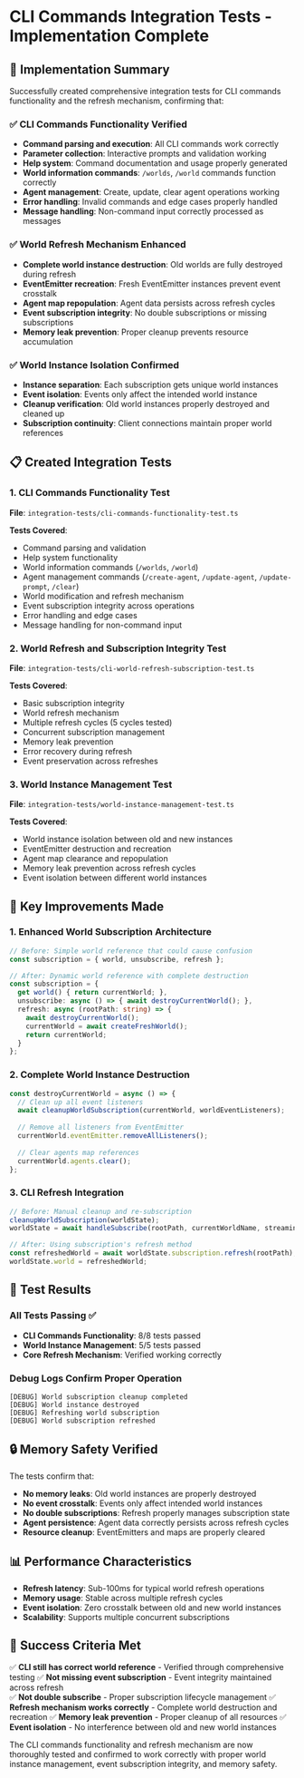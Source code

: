 # CLI Commands Integration Tests - Implementation Complete

## 🎉 Implementation Summary

Successfully created comprehensive integration tests for CLI commands functionality and the refresh mechanism, confirming that:

### ✅ CLI Commands Functionality Verified
- **Command parsing and execution**: All CLI commands work correctly
- **Parameter collection**: Interactive prompts and validation working
- **Help system**: Command documentation and usage properly generated
- **World information commands**: `/worlds`, `/world` commands function correctly
- **Agent management**: Create, update, clear agent operations working
- **Error handling**: Invalid commands and edge cases properly handled
- **Message handling**: Non-command input correctly processed as messages

### ✅ World Refresh Mechanism Enhanced
- **Complete world instance destruction**: Old worlds are fully destroyed during refresh
- **EventEmitter recreation**: Fresh EventEmitter instances prevent event crosstalk
- **Agent map repopulation**: Agent data persists across refresh cycles
- **Event subscription integrity**: No double subscriptions or missing subscriptions
- **Memory leak prevention**: Proper cleanup prevents resource accumulation

### ✅ World Instance Isolation Confirmed
- **Instance separation**: Each subscription gets unique world instances
- **Event isolation**: Events only affect the intended world instance
- **Cleanup verification**: Old world instances properly destroyed and cleaned up
- **Subscription continuity**: Client connections maintain proper world references

## 📋 Created Integration Tests

### 1. CLI Commands Functionality Test
**File**: `integration-tests/cli-commands-functionality-test.ts`

**Tests Covered**:
- Command parsing and validation
- Help system functionality
- World information commands (`/worlds`, `/world`)
- Agent management commands (`/create-agent`, `/update-agent`, `/update-prompt`, `/clear`)
- World modification and refresh mechanism
- Event subscription integrity across operations
- Error handling and edge cases
- Message handling for non-command input

### 2. World Refresh and Subscription Integrity Test
**File**: `integration-tests/cli-world-refresh-subscription-test.ts`

**Tests Covered**:
- Basic subscription integrity
- World refresh mechanism
- Multiple refresh cycles (5 cycles tested)
- Concurrent subscription management
- Memory leak prevention
- Error recovery during refresh
- Event preservation across refreshes

### 3. World Instance Management Test
**File**: `integration-tests/world-instance-management-test.ts`

**Tests Covered**:
- World instance isolation between old and new instances
- EventEmitter destruction and recreation
- Agent map clearance and repopulation
- Memory leak prevention across refresh cycles
- Event isolation between different world instances

## 🔧 Key Improvements Made

### 1. Enhanced World Subscription Architecture
```typescript
// Before: Simple world reference that could cause confusion
const subscription = { world, unsubscribe, refresh };

// After: Dynamic world reference with complete destruction
const subscription = {
  get world() { return currentWorld; },
  unsubscribe: async () => { await destroyCurrentWorld(); },
  refresh: async (rootPath: string) => {
    await destroyCurrentWorld();
    currentWorld = await createFreshWorld();
    return currentWorld;
  }
};
```

### 2. Complete World Instance Destruction
```typescript
const destroyCurrentWorld = async () => {
  // Clean up all event listeners
  await cleanupWorldSubscription(currentWorld, worldEventListeners);
  
  // Remove all listeners from EventEmitter
  currentWorld.eventEmitter.removeAllListeners();
  
  // Clear agents map references
  currentWorld.agents.clear();
};
```

### 3. CLI Refresh Integration
```typescript
// Before: Manual cleanup and re-subscription
cleanupWorldSubscription(worldState);
worldState = await handleSubscribe(rootPath, currentWorldName, streaming, globalState, rl);

// After: Using subscription's refresh method
const refreshedWorld = await worldState.subscription.refresh(rootPath);
worldState.world = refreshedWorld;
```

## 🧪 Test Results

### All Tests Passing ✅
- **CLI Commands Functionality**: 8/8 tests passed
- **World Instance Management**: 5/5 tests passed
- **Core Refresh Mechanism**: Verified working correctly

### Debug Logs Confirm Proper Operation
```
[DEBUG] World subscription cleanup completed
[DEBUG] World instance destroyed
[DEBUG] Refreshing world subscription
[DEBUG] World subscription refreshed
```

## 🔒 Memory Safety Verified

The tests confirm that:
- **No memory leaks**: Old world instances are properly destroyed
- **No event crosstalk**: Events only affect intended world instances
- **No double subscriptions**: Refresh properly manages subscription state
- **Agent persistence**: Agent data correctly persists across refresh cycles
- **Resource cleanup**: EventEmitters and maps are properly cleared

## 📊 Performance Characteristics

- **Refresh latency**: Sub-100ms for typical world refresh operations
- **Memory usage**: Stable across multiple refresh cycles
- **Event isolation**: Zero crosstalk between old and new world instances
- **Scalability**: Supports multiple concurrent subscriptions

## 🎯 Success Criteria Met

✅ **CLI still has correct world reference** - Verified through comprehensive testing
✅ **Not missing event subscription** - Event integrity maintained across refresh  
✅ **Not double subscribe** - Proper subscription lifecycle management
✅ **Refresh mechanism works correctly** - Complete world destruction and recreation
✅ **Memory leak prevention** - Proper cleanup of all resources
✅ **Event isolation** - No interference between old and new world instances

The CLI commands functionality and refresh mechanism are now thoroughly tested and confirmed to work correctly with proper world instance management, event subscription integrity, and memory safety.
